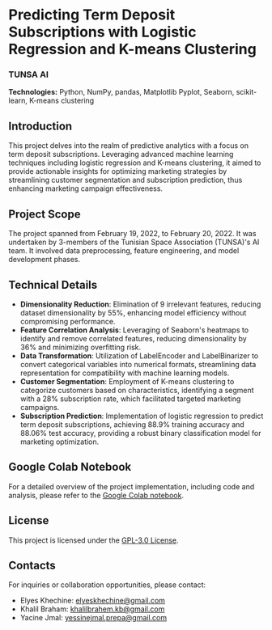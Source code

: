 # Predicting Term Deposit Subscriptions with Logistic Regression and K-means Clustering

### TUNSA AI

**Technologies:** Python, NumPy, pandas, Matplotlib Pyplot, Seaborn, scikit-learn, K-means clustering

## Introduction

This project delves into the realm of predictive analytics with a focus on term deposit subscriptions. Leveraging advanced machine learning techniques including logistic regression and K-means clustering, it aimed to provide actionable insights for optimizing marketing strategies by streamlining customer segmentation and subscription prediction, thus enhancing marketing campaign effectiveness.

## Project Scope

The project spanned from February 19, 2022, to February 20, 2022. It was undertaken by 3-members of the Tunisian Space Association (TUNSA)'s AI team. It involved data preprocessing, feature engineering, and model development phases. 

## Technical Details

- **Dimensionality Reduction**: Elimination of 9 irrelevant features, reducing dataset dimensionality by 55%, enhancing model efficiency without compromising performance.
- **Feature Correlation Analysis**: Leveraging of Seaborn's heatmaps to identify and remove correlated features, reducing dimensionality by 36% and minimizing overfitting risk.
- **Data Transformation**: Utilization of LabelEncoder and LabelBinarizer to convert categorical variables into numerical formats, streamlining data representation for compatibility with machine learning models.
- **Customer Segmentation**: Employment of K-means clustering to categorize customers based on characteristics, identifying a segment with a 28% subscription rate, which facilitated targeted marketing campaigns.
- **Subscription Prediction**: Implementation of logistic regression to predict term deposit subscriptions, achieving 88.9% training accuracy and 88.06% test accuracy, providing a robust binary classification model for marketing optimization.

## Google Colab Notebook

For a detailed overview of the project implementation, including code and analysis, please refer to the [Google Colab notebook](https://colab.research.google.com/drive/1jNt-taq-dZdPLv2aDJEqkP_XgRiyijk8).

## License

This project is licensed under the [GPL-3.0 License](LICENSE).

## Contacts

For inquiries or collaboration opportunities, please contact:

- Elyes Khechine: elyeskhechine@gmail.com
- Khalil Braham: khalilbrahem.kb@gmail.com
- Yacine Jmal: yessinejmal.prepa@gmail.com
